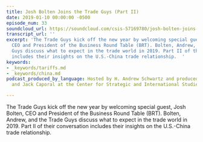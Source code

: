 ```yaml
---
title: Josh Bolten Joins the Trade Guys (Part II)
date: 2019-01-10 00:00:00 -0500
episode_num: 33
soundcloud_url: https://soundcloud.com/csis-57169780/josh-bolten-joins-the-trade-guys-part-ii
transcript_url: ''
excerpt: 'The Trade Guys kick off the new year by welcoming special guest, Josh Bolten,
  CEO and President of the Business Round Table (BRT). Bolten, Andrew, and the Trade
  Guys discuss what to expect in the trade world in 2019. Part II of their conversation
  includes their insights on the U.S.-China trade relationship.  '
keywords:
- _keywords/tariffs.md
- _keywords/china.md
podcast_produced_by_language: Hosted by H. Andrew Schwartz and produced by Yumi Araki
  and Jack Caporal at the Center for Strategic and International Studies in Washington.

---
```

The Trade Guys kick off the new year by welcoming special guest, Josh Bolten, CEO and President of the Business Round Table (BRT). Bolten, Andrew, and the Trade Guys discuss what to expect in the trade world in 2019. Part II of their conversation includes their insights on the U.S.-China trade relationship.  
